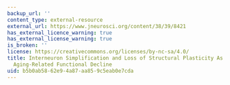 ```yaml
---
backup_url: ''
content_type: external-resource
external_url: https://www.jneurosci.org/content/38/39/8421
has_external_licence_warning: true
has_external_license_warning: true
is_broken: ''
license: https://creativecommons.org/licenses/by-nc-sa/4.0/
title: Interneuron Simplification and Loss of Structural Plasticity As Markers of
  Aging-Related Functional Decline
uid: b5b0ab58-62e9-4a87-aa85-9c5eab0e7cda
---
```

